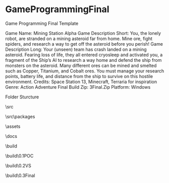 # GameProgrammingFinal
Game Programming Final Template

Game Name: Mining Station Alpha
Game Description Short: You, the lonely robot, are stranded on a mining asteroid far from home. Mine ore, fight spiders, and research a way to get off the asteroid before you perish!
Game Description Long: Your (unseen) team has crash landed on a mining asteroid. Fearing loss of life, they all entered cryosleep and activated you, a fragment of the Ship’s AI to research a way home and defend the ship from monsters on the asteroid. Many different ores can be mined and smelted such as Copper, Titanium, and Cobalt ores. You must manage your research points, battery life, and distance from the ship to survive on this hostile environment. 
Credits: Space Station 13, Minecraft, Terraria for inspiration
Genre: Action Adventure
Final Build Zip: 3Final.Zip
Platform: Windows


Folder Sturcture

\src

\src\packages

\assets

\docs

\build

\build\0.1POC

\build\0.2VS

\build\0.3Final
